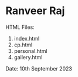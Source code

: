 # Ranveer Raj

HTML Files:

1. index.html
2. cp.html
3. personal.html
4. gallery.html

Date: 10th September 2023
